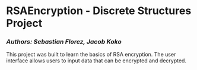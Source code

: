 RSAEncryption - Discrete Structures Project
=============================================

<h3><em>Authors: Sebastian Florez, Jacob Koko</em></h3>

This project was built to learn the basics of RSA encryption. The user interface allows users to input
data that can be encrypted and decrypted. 

